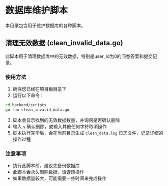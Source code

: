 # 数据库维护脚本

本目录包含用于维护数据库的各种脚本。

## 清理无效数据 (clean_invalid_data.go)

此脚本用于清理数据库中的无效数据，特别是user_id为0的问卷答案和提交记录。

### 使用方法

1. 确保您已经在项目根目录下
2. 运行以下命令：

```bash
cd backend/scripts
go run clean_invalid_data.go
```

3. 脚本会显示找到的无效数据数量，并询问是否确认删除
4. 输入 `y` 确认删除，或输入其他任何字符取消操作
5. 脚本执行完毕后，会在当前目录生成 `clean_data.log` 日志文件，记录详细的操作过程

### 注意事项

- 执行此脚本前，建议先备份数据库
- 此脚本会永久删除数据，请谨慎操作
- 如果数据量较大，可能需要一些时间来完成操作 
